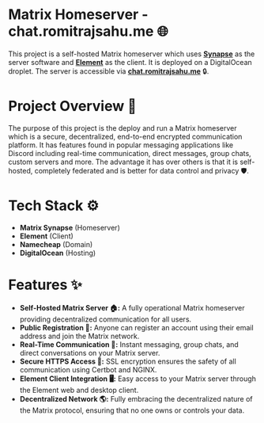 # Matrix Homeserver - chat.romitrajsahu.me 🌐

This project is a self-hosted Matrix homeserver which uses [**Synapse**](https://github.com/element-hq/synapse) as the server software and [**Element**](https://element.io/) as the client. It is deployed on a DigitalOcean droplet. The server is accessible via [**chat.romitrajsahu.me**](https://chat.romitrajsahu.me/) 🔒.

# Project Overview 🚀

The purpose of this project is the deploy and run a Matrix homeserver which is a secure, decentralized, end-to-end encrypted communication platform. It has features found in popular messaging applications like Discord including real-time communication, direct messages, group chats, custom servers and more. The advantage it has over others is that it is self-hosted, completely federated and is better for data control and privacy 🛡️.

# Tech Stack ⚙️

- **Matrix Synapse** (Homeserver)
- **Element** (Client)
- **Namecheap** (Domain)
- **DigitalOcean** (Hosting)

# Features ✨
- **Self-Hosted Matrix Server 🏠:** A fully operational Matrix homeserver providing decentralized communication for all users.
- **Public Registration 📝:** Anyone can register an account using their email address and join the Matrix network.
- **Real-Time Communication 💬:** Instant messaging, group chats, and direct conversations on your Matrix server.
- **Secure HTTPS Access 🔐:** SSL encryption ensures the safety of all communication using Certbot and NGINX.
- **Element Client Integration 🖥️:** Easy access to your Matrix server through the Element web and desktop client.
- **Decentralized Network 🌎:** Fully embracing the decentralized nature of the Matrix protocol, ensuring that no one owns or controls your data.


